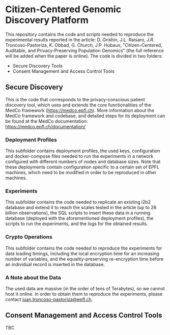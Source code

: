 # Citizen-Centered Genomic Discovery Platform
This repository contains the code and scripts needed to reproduce the experimental results reported in the article:
D. Grishin, J.L. Raisaro, J.R. Troncoso-Pastoriza, K. Obbad, G. Church, J.P. Hubaux, "Citizen-Centered, Auditable, and Privacy-Preserving Population Genomics" (the full reference will be added when the paper is online).
The code is divided in two folders:
- Secure Discovery Tools
- Consent Management and Access Control Tools

## Secure Discovery
​This is the code that corresponds to the privacy-conscious patient discovery tool, which uses and extends the core functionalities of the MedCo framework (https://medco.epfl.ch). More information about the MedCo framework and codebase, and detailed steps for its deployment can be found at the MedCo documentation: https://medco.epfl.ch/documentation/

### Deployment Profiles
This subfolder contains deployment profiles, the used keys, configuration and docker-compose files needed to run the experiments in a network configured with different numbers of nodes and database sizes.
Note that these deployments contain configuration specific to a certain set of EPFL machines, which need to be modified in order to be reproduced in other machines.

### Experiments
This subfolder contains the code needed to replicate an existing i2b2 database and extend it to reach the scales tested in the article (up to 28 billion observations), the SQL scripts to insert these data in a running database (deployed with the aforementioned deployment profiles), the scripts to run the experiments, and the logs for the obtained results.
​
### Crypto Operations
This subfolder contains the code needed to reproduce the experiments for data loading timings, including the local encryption time for an increasing number of variables, and the equality-preserving re-encryption time before an individual record is inserted in the database.

### A Note about the Data
The used data are massive (in the order of tens of Terabytes), so we cannot host it online. In order to obtain them to reproduce the experiments, please contact juan.troncoso-pastoriza@epfl.ch.

## Consent Management and Access Control Tools
TBC

